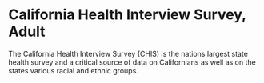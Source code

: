# California Health Interview Survey, Adult

The California Health Interview Survey (CHIS) is the nations largest state health survey and a critical source of data on Californians as well as on the states various racial and ethnic groups.